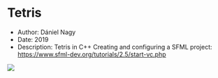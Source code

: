 # Tetris

- Author: Dániel Nagy
- Date:  2019
- Description: Tetris in C++ 
Creating and configuring a SFML project: https://www.sfml-dev.org/tutorials/2.5/start-vc.php

![](Tetrominos.jpg)
